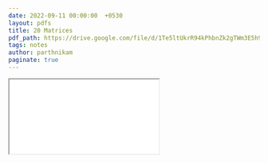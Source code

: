 ```yaml
---
date: 2022-09-11 00:00:00  +0530
layout: pdfs
title: 20 Matrices
pdf_path: https://drive.google.com/file/d/1Te5ltUkrR94kPhbnZk2gTWm3E5h9ccqJ/preview?usp=sharing
tags: notes
author: parthnikam
paginate: true
---
```


<iframe class="embed-pdf" src="{{ page.pdf_path }}#toolbar=0" seamless="seamless" scrolling="no" style="overflow:hidden"></iframe>

